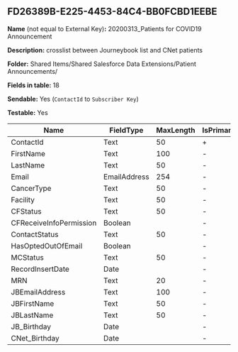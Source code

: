 ## FD26389B-E225-4453-84C4-BB0FCBD1EEBE

**Name** (not equal to External Key)**:** 20200313_Patients for COVID19 Announcement

**Description:** crosslist between Journeybook list and CNet patients

**Folder:** Shared Items/Shared Salesforce Data Extensions/Patient Announcements/

**Fields in table:** 18

**Sendable:** Yes (`ContactId` to `Subscriber Key`)

**Testable:** Yes

| Name | FieldType | MaxLength | IsPrimaryKey | IsNullable | DefaultValue |
| --- | --- | --- | --- | --- | --- |
| ContactId | Text | 50 | + | - |  |
| FirstName | Text | 100 | - | + |  |
| LastName | Text | 50 | - | + |  |
| Email | EmailAddress | 254 | - | + |  |
| CancerType | Text | 50 | - | + |  |
| Facility | Text | 50 | - | + |  |
| CFStatus | Text | 50 | - | + |  |
| CFReceiveInfoPermission | Boolean |  | - | + |  |
| ContactStatus | Text | 50 | - | + |  |
| HasOptedOutOfEmail | Boolean |  | - | + |  |
| MCStatus | Text | 50 | - | + |  |
| RecordInsertDate | Date |  | - | + | GETDATE() |
| MRN | Text | 20 | - | - |  |
| JBEmailAddress | Text | 100 | - | + |  |
| JBFirstName | Text | 50 | - | + |  |
| JBLastName | Text | 50 | - | + |  |
| JB_Birthday | Date |  | - | + |  |
| CNet_Birthday | Date |  | - | + |  |
